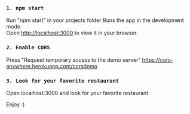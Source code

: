 ### `1. npm start`

Run "npm start" in your projects folder
Runs the app in the development mode.\
Open [http://localhost:3000](http://localhost:3000) to view it in your browser.

### `2. Enable CORS `

Press "Request temporary access to the demo server"
https://cors-anywhere.herokuapp.com/corsdemo


### `3. Look for your favorite restaurant `

Open localhost:3000 and look for your favorite restaurant

Enjoy :)
